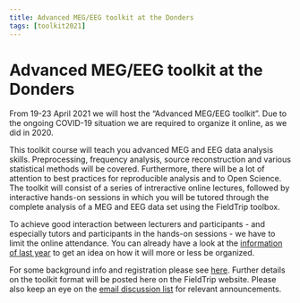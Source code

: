 ```yaml
---
title: Advanced MEG/EEG toolkit at the Donders
tags: [toolkit2021]
---
```


# Advanced MEG/EEG toolkit at the Donders

From 19-23 April 2021 we will host the “Advanced MEG/EEG toolkit”. Due to the ongoing COVID-19 situation we are required to organize it online, as we did in 2020.

This toolkit course will teach you advanced MEG and EEG data analysis skills. Preprocessing, frequency analysis, source reconstruction and various statistical methods will be covered. Furthermore, there will be a lot of attention to best practices for reproducible analysis and to Open Science. The toolkit will consist of a series of intreractive online lectures, followed by interactive hands-on sessions in which you will be tutored through the complete analysis of a MEG and EEG data set using the FieldTrip toolbox.

To achieve good interaction between lecturers and participants - and especially tutors and participants in the hands-on sessions - we have to limit the online attendance. You can already have a look at the [information of last year](/workshop/toolkit2020) to get an idea on how it will more or less be organized.

For some background info and registration please see [here](https://www.ru.nl/donders/agenda/donders-tool-kits/vm-tool-kits/donders-meg-eeg-toolkit/). Further details on the toolkit format will be posted here on the FieldTrip website. Please also keep an eye on the [email discussion list](/discussion_list) for relevant announcements.

